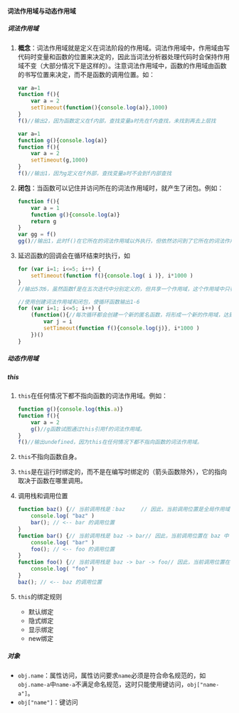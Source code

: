 #### 词法作用域与动态作用域

##### 词法作用域

1. **概念**：词法作用域就是定义在词法阶段的作用域。词法作用域中，作用域由写代码时变量和函数的位置来决定的，因此当词法分析器处理代码时会保持作用域不变（大部分情况下是这样的）。注意词法作用域中，函数的作用域由函数的书写位置来决定，而不是函数的调用位置。如：

   ```javascript
   var a=1
   function f(){
       var a = 2
       setTimeout(function(){console.log(a)},1000)
   }
   f()//输出2，因为函数定义在f内部，查找变量a时先在f内查找，未找到再去上层找
   
   var a=1
   function g(){console.log(a)}
   function f(){
       var a = 2
       setTimeout(g,1000)
   }
   f()//输出1，因为g定义在f外部，查找变量a时不会到f内部查找
   ```

2. **闭包**：当函数可以记住并访问所在的词法作用域时，就产生了闭包。例如：

   ```javascript
   function f(){
       var a = 1
       function g(){console.log(a)}
       return g
   }
   var gg = f()
   gg()//输出1，此时f()在它所在的词法作用域以外执行，但依然访问到了它所在的词法作用域，可以称为产生了闭包
   ```

3. 延迟函数的回调会在循环结束时执行，如

   ```javascript
   for (var i=1; i<=5; i++) {
       setTimeout(function f(){console.log( i )}, i*1000 )
   }
   //输出5次6，虽然函数f是在五次迭代中分别定义的，但共享一个作用域，这个作用域中只有一个i，固每次都会打印出相同的值。
   
   //使用创建词法作用域和闭包，使循环函数输出1-6
   for (var i=1; i<=5; i++) {
       (function(){//每次循环都会创建一个新的匿名函数，将形成一个新的作用域，达到循环输出的目的。
           var j = i
           setTimeout(function f(){console.log(j)}, i*1000 )
       })()
   }
   ```

##### 动态作用域

##### this

1. `this`在任何情况下都不指向函数的词法作用域。例如：

   ```javascript
   function g(){console.log(this.a)}
   function f(){
       var a = 2
       g()//g函数试图通过this引用f的词法作用域。
   }
   f()//输出undefined，因为this在任何情况下都不指向函数的词法作用域。
   ```

2. `this`不指向函数自身。

3. `this`是在运行时绑定的，而不是在编写时绑定的（箭头函数除外），它的指向取决于函数在哪里调用。

4. 调用栈和调用位置

   ```javascript
   function baz() {// 当前调用栈是：baz     // 因此，当前调用位置是全局作用域 
       console.log( "baz" )
       bar(); // <-- bar 的调用位置
   }
   function bar() {// 当前调用栈是 baz -> bar// 因此，当前调用位置在 baz 中
       console.log( "bar" )
       foo(); // <-- foo 的调用位置
   }
   function foo() {// 当前调用栈是 baz -> bar -> foo// 因此，当前调用位置在 bar 中
       console.log( "foo" )
   }
   baz(); // <-- baz 的调用位置
   ```

5. `this`的绑定规则

   - 默认绑定
   - 隐式绑定
   - 显示绑定
   - new绑定

##### 对象

- `obj.name`：属性访问，属性访问要求`name`必须是符合命名规范的，如`obj.name-a`中`name-a`不满足命名规范，这时只能使用键访问，`obj["name-a"]`。
- `obj["name"]`：键访问